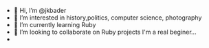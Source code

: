 - 👋 Hi, I’m @jkbader
- 👀 I’m interested in history,politics, computer science, photography
- 🌱 I’m currently learning Ruby
- 💞️ I’m looking to collaborate on Ruby projects I'm a real beginer...
- 

<!---
jkbader/jkbader is a ✨ special ✨ repository because its `README.md` (this file) appears on your GitHub profile.
You can click the Preview link to take a look at your changes.
--->
